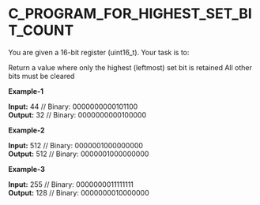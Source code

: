 # C_PROGRAM_FOR_HIGHEST_SET_BIT_COUNT
You are given a 16-bit register (uint16_t).
Your task is to:

Return a value where only the highest (leftmost) set bit is retained
All other bits must be cleared

**Example-1**

**Input:** 44        // Binary: 0000000000101100  
**Output:** 32        // Binary: 0000000000100000

**Example-2**

**Input:**  512       // Binary: 0000001000000000  
**Output:** 512       // Binary: 0000001000000000

**Example-3**

**Input:**  255       // Binary: 0000000011111111  
**Output:** 128       // Binary: 0000000010000000
 
